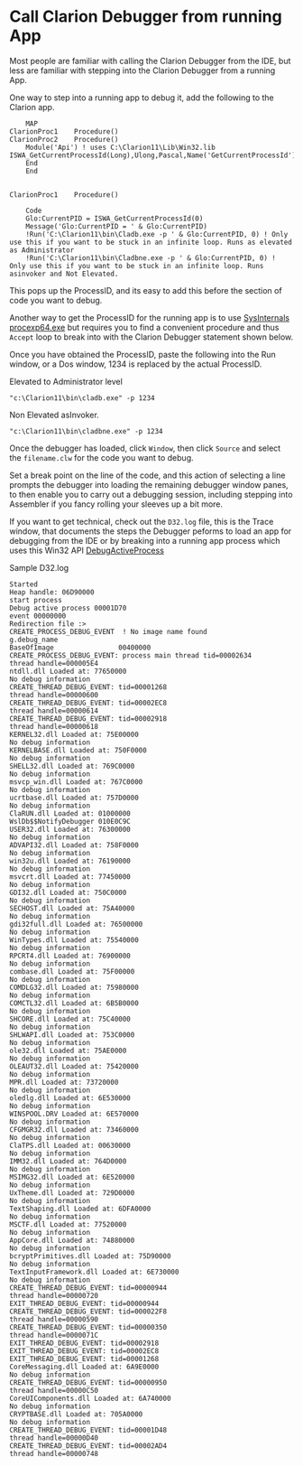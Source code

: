 # Call Clarion Debugger from running App

Most people are familiar with calling the Clarion Debugger from the IDE, but less are familiar with stepping into the Clarion Debugger from a running App.


One way to step into a running app to debug it, add the following to the Clarion app.

```clarion
    MAP
ClarionProc1    Procedure()
ClarionProc2    Procedure()
    Module('Api') ! uses C:\Clarion11\Lib\Win32.lib
ISWA_GetCurrentProcessId(Long),Ulong,Pascal,Name('GetCurrentProcessId')
    End
    End
    
    
ClarionProc1    Procedure()

    Code
    Glo:CurrentPID = ISWA_GetCurrentProcessId(0)
    Message('Glo:CurrentPID = ' & Glo:CurrentPID)
    !Run('C:\Clarion11\bin\Cladb.exe -p ' & Glo:CurrentPID, 0) ! Only use this if you want to be stuck in an infinite loop. Runs as elevated as Administrator
    !Run('C:\Clarion11\bin\Cladbne.exe -p ' & Glo:CurrentPID, 0) ! Only use this if you want to be stuck in an infinite loop. Runs asinvoker and Not Elevated.
```

This pops up the ProcessID, and its easy to add this before the section of code you want to debug.

 Another way to get the ProcessID for the running app is to use [SysInternals procexp64.exe](https://learn.microsoft.com/en-us/sysinternals/downloads/process-explorer) but requires you to find a convenient procedure and thus ```Accept``` loop to break into with the Clarion Debugger statement shown below.

Once you have obtained the ProcessID, paste the following into the Run window, or a Dos window, 1234 is replaced by the actual ProcessID.

Elevated to Administrator level
```
"c:\Clarion11\bin\cladb.exe" -p 1234
```

Non Elevated asInvoker.
```
"c:\Clarion11\bin\cladbne.exe" -p 1234
```

Once the debugger has loaded, click ```Window```, then click ```Source``` and select the ```filename.clw``` for the code you want to debug.

Set a break point on the line of the code, and this action of selecting a line prompts the debugger into loading the remaining debugger window panes, to then enable you to carry out a debugging session, including stepping into Assembler if you fancy rolling your sleeves up a bit more.

If you want to get technical, check out the ```D32.log``` file, this is the Trace window, that documents the steps the Debugger peforms to load an app for debugging from the IDE or by breaking into a running app process which uses this Win32 API [DebugActiveProcess](https://learn.microsoft.com/en-us/windows/win32/api/debugapi/nf-debugapi-debugactiveprocess)

Sample D32.log
``` 
Started 
Heap handle: 06D90000
start process 
Debug active process 00001D70
event 00000000
Redirection file :> 
CREATE_PROCESS_DEBUG_EVENT  ! No image name found
g.debug_name 
BaseOfImage                00400000
CREATE_PROCESS_DEBUG_EVENT: process main thread tid=00002634
thread handle=000005E4
ntdll.dll Loaded at: 77650000
No debug information
CREATE_THREAD_DEBUG_EVENT: tid=00001268
thread handle=00000600
CREATE_THREAD_DEBUG_EVENT: tid=00002EC8
thread handle=00000614
CREATE_THREAD_DEBUG_EVENT: tid=00002918
thread handle=00000618
KERNEL32.dll Loaded at: 75E00000
No debug information
KERNELBASE.dll Loaded at: 750F0000
No debug information
SHELL32.dll Loaded at: 769C0000
No debug information
msvcp_win.dll Loaded at: 767C0000
No debug information
ucrtbase.dll Loaded at: 757D0000
No debug information
ClaRUN.dll Loaded at: 01000000
WslDb$$NotifyDebugger 010E0C9C
USER32.dll Loaded at: 76300000
No debug information
ADVAPI32.dll Loaded at: 758F0000
No debug information
win32u.dll Loaded at: 76190000
No debug information
msvcrt.dll Loaded at: 77450000
No debug information
GDI32.dll Loaded at: 750C0000
No debug information
SECHOST.dll Loaded at: 75A40000
No debug information
gdi32full.dll Loaded at: 76500000
No debug information
WinTypes.dll Loaded at: 75540000
No debug information
RPCRT4.dll Loaded at: 76900000
No debug information
combase.dll Loaded at: 75F00000
No debug information
COMDLG32.dll Loaded at: 75980000
No debug information
COMCTL32.dll Loaded at: 6B5B0000
No debug information
SHCORE.dll Loaded at: 75C40000
No debug information
SHLWAPI.dll Loaded at: 753C0000
No debug information
ole32.dll Loaded at: 75AE0000
No debug information
OLEAUT32.dll Loaded at: 75420000
No debug information
MPR.dll Loaded at: 73720000
No debug information
oledlg.dll Loaded at: 6E530000
No debug information
WINSPOOL.DRV Loaded at: 6E570000
No debug information
CFGMGR32.dll Loaded at: 73460000
No debug information
ClaTPS.dll Loaded at: 00630000
No debug information
IMM32.dll Loaded at: 764D0000
No debug information
MSIMG32.dll Loaded at: 6E520000
No debug information
UxTheme.dll Loaded at: 729D0000
No debug information
TextShaping.dll Loaded at: 6DFA0000
No debug information
MSCTF.dll Loaded at: 77520000
No debug information
AppCore.dll Loaded at: 74880000
No debug information
bcryptPrimitives.dll Loaded at: 75D90000
No debug information
TextInputFramework.dll Loaded at: 6E730000
No debug information
CREATE_THREAD_DEBUG_EVENT: tid=00000944
thread handle=00000720
EXIT_THREAD_DEBUG_EVENT: tid=00000944
CREATE_THREAD_DEBUG_EVENT: tid=000022F8
thread handle=00000590
CREATE_THREAD_DEBUG_EVENT: tid=00000350
thread handle=0000071C
EXIT_THREAD_DEBUG_EVENT: tid=00002918
EXIT_THREAD_DEBUG_EVENT: tid=00002EC8
EXIT_THREAD_DEBUG_EVENT: tid=00001268
CoreMessaging.dll Loaded at: 6A9E0000
No debug information
CREATE_THREAD_DEBUG_EVENT: tid=00000950
thread handle=00000C50
CoreUIComponents.dll Loaded at: 6A740000
No debug information
CRYPTBASE.dll Loaded at: 705A0000
No debug information
CREATE_THREAD_DEBUG_EVENT: tid=00001D48
thread handle=00000D40
CREATE_THREAD_DEBUG_EVENT: tid=00002AD4
thread handle=00000748
```

